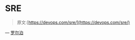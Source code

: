 # SRE

> 原文:[https://devops.com/sre/](https://devops.com/sre/)

— [罗尔泊](https://devops.com/author/breselman/)